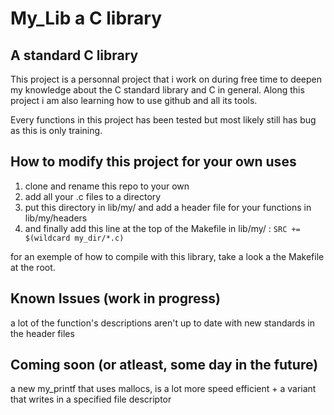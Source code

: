 # My_Lib a C library 

## A standard C library

This project is a personnal project that i work on during free time to deepen my knowledge about the C standard library and C in general.
Along this project i am also learning how to use github and all its tools.

Every functions in this project has been tested but most likely still has bug as this is only training.

## How to modify this project for your own uses

1. clone and rename this repo to your own
2. add all your .c files to a directory
3. put this directory in lib/my/ and add a header file for your functions in lib/my/headers
4. and finally add this line at the top of the Makefile in lib/my/ : ```SRC += $(wildcard my_dir/*.c)```

for an exemple of how to compile with this library, take a look a the Makefile at the root.

## Known Issues (work in progress)

a lot of the function's descriptions aren't up to date with new standards in the header files

## Coming soon (or atleast, some day in the future)
a new my_printf that uses mallocs, is a lot more speed efficient + a variant that writes in a specified file descriptor
